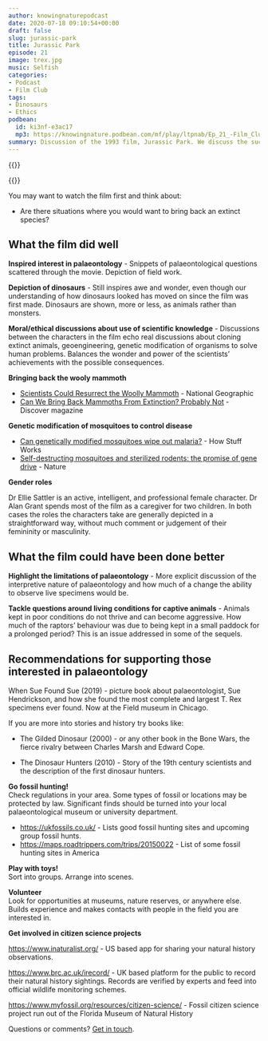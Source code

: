 ```yaml
---
author: knowingnaturepodcast
date: 2020-07-18 09:10:54+00:00
draft: false
slug: jurassic-park
title: Jurassic Park
episode: 21
image: trex.jpg
music: Selfish
categories:
- Podcast
- Film Club
tags:
- Dinosaurs
- Ethics
podbean:
  id: ki3nf-e3ac17
  mp3: https://knowingnature.podbean.com/mf/play/ltpnab/Ep_21_-Film_Club-_Jurassic_Park_6ne79.mp3
summary: Discussion of the 1993 film, Jurassic Park. We discuss the successes of the film in sparking interest in palaeontology, and share thoughts on the questions surrounding bringing back extinct species.
---
```


{{<podcast-player>}}

{{<film director="Steven Spielberg"
        starring="Sam Neill, Laura Dern, Jeff Goldblum"
        thumb="jurassic-park.jpg"
        release-date="1993-06-09"
        runtime="2h7m"
        rating="PG"
        imdb-link="https://www.imdb.com/title/tt0107290">}}


You may want to watch the film first and think about:
  * Are there situations where you would want to bring back an extinct species?

## What the film did well

**Inspired interest in palaeontology** \- Snippets of palaeontological
questions scattered through the movie. Depiction of field work.

**Depiction of dinosaurs** -  Still inspires awe and wonder, even though our
understanding of how dinosaurs looked has moved on since the film was first
made. Dinosaurs are shown, more or less, as animals rather than monsters.

**Moral/ethical discussions about use of scientific knowledge** \- Discussions
between the characters in the film echo real discussions about cloning extinct
animals, geoengineering, genetic modification of organisms to solve human
problems. Balances the wonder and power of the scientists’ achievements with
the possible consequences.

**Bringing back the wooly mammoth**

* [Scientists Could Resurrect the Woolly Mammoth](https://www.nationalgeographic.co.uk/animals/2017/11/scientists-could-resurrect-woolly-mammoth) \- National Geographic
* [Can We Bring Back Mammoths From Extinction? Probably Not](https://www.discovermagazine.com/planet-earth/can-we-bring-back-mammoths-from-extinction-probably-not-heres-why) \- Discover magazine

**Genetic modification of mosquitoes to control disease**
* [Can genetically modified mosquitoes wipe out malaria?](https://science.howstuffworks.com/life/genetic/gm-mosquito.htm) \- How Stuff Works
* [Self-destructing mosquitoes and sterilized rodents: the promise of gene drive](https://www.nature.com/articles/d41586-019-02087-5) \- Nature

**Gender roles**

Dr Ellie Sattler is an active, intelligent, and professional female character.
Dr Alan Grant spends most of the film as a caregiver for two children. In both
cases the roles the characters take are generally depicted in a
straightforward way, without much comment or judgement of their femininity or
masculinity.

## What the film could have been done better

**Highlight the limitations of palaeontology** \- More explicit discussion of
the interpretive nature of palaeontology and how much of a change the ability
to observe live specimens would be.

**Tackle questions around living conditions for captive animals** \- Animals
kept in poor conditions do not thrive and can become aggressive. How much of
the raptors’ behaviour was due to being kept in a small paddock for a
prolonged period? This is an issue addressed in some of the sequels.

## Recommendations for supporting those interested in palaeontology

When Sue Found Sue (2019) - picture book about palaeontologist, Sue
Hendrickson, and how she found the most complete and largest T. Rex specimens
ever found. Now at the Field museum in Chicago.

If you are more into stories and history try books like:

* The Gilded Dinosaur (2000) - or any other book in the Bone Wars, the fierce
rivalry between Charles Marsh and Edward Cope.

* The Dinosaur Hunters (2010) - Story of the 19th century scientists and the
description of the first dinosaur hunters.

**Go fossil hunting!** \
Check regulations in your area. Some types of fossil
or locations may be protected by law. Significant finds should be turned into
your local palaeontological museum or university department.

* <https://ukfossils.co.uk/> \- Lists good fossil hunting sites and upcoming
group fossil hunts.
* <https://maps.roadtrippers.com/trips/20150022> \- List of some fossil hunting
sites in America

**Play with toys!** \
Sort into groups. Arrange into scenes.

**Volunteer** \
Look for opportunities at museums, nature reserves, or
anywhere else. Builds experience and makes contacts with people in the field
you are interested in.

**Get involved in citizen science projects**

<https://www.inaturalist.org/> \- US based app for sharing your natural
history observations.

<https://www.brc.ac.uk/irecord/> \- UK based platform for the public to record
their natural history sightings. Records are verified by experts and feed into
official wildlife monitoring schemes.

<https://www.myfossil.org/resources/citizen-science/> \- Fossil citizen
science project run out of the Florida Museum of Natural History

Questions or comments? [Get in touch](/about).
